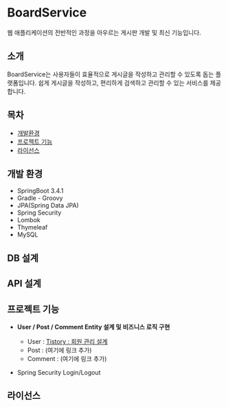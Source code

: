 # BoardService

웹 애플리케이션의 전반적인 과정을 아우르는 게시판 개발 및 최신 기능입니다.

## 소개

BoardService는 사용자들이 효율적으로 게시글을 작성하고 관리할 수 있도록 돕는 플랫폼입니다.
쉽게 게시글을 작성하고, 편리하게 검색하고 관리할 수 있는 서비스를 제공합니다.

## 목차
- [개발환경](#개발환경)
- [프로젝트 기능](#프로젝트-기능)
- [라이선스](#라이선스)

## 개발 환경

- SpringBoot 3.4.1
- Gradle - Groovy
- JPA(Spring Data JPA)
- Spring Security
- Lombok
- Thymeleaf
- MySQL

## DB 설계

## API 설계



## 프로젝트 기능
- **User / Post / Comment Entity 설계 및 비즈니스 로직 구현**
  - User : [Tistory : 회원 관리 설계](https://gaeran.tistory.com/51)
  - Post : (여기에 링크 추가)
  - Comment : (여기에 링크 추가)



- Spring Security
  Login/Logout
  
## 라이선스




